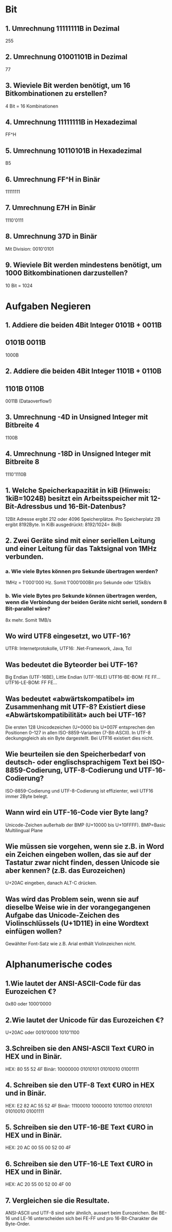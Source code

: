 # Bit
## 1. Umrechnung 11111111B in Dezimal
255
## 2. Umrechnung 01001101B in Dezimal
77
## 3. Wieviele Bit werden benötigt, um 16 Bitkombinationen zu erstellen?
4 Bit = 16 Kombinationen
## 4. Umrechnung 11111111B in Hexadezimal
FF^H
## 5. Umrechnung 10110101B in Hexadezimal
B5
## 6. Umrechnung FF^H in Binär 
11111111
## 7. Umrechnung E7H in Binär 
1110'0111
## 8. Umrechnung 37D in Binär 
Mit Division: 0010'0101
## 9. Wieviele Bit werden mindestens benötigt, um 1000 Bitkombinationen darzustellen?
10 Bit = 1024

# Aufgaben Negieren

## 1. Addiere die beiden 4Bit Integer 0101B + 0011B

0101B
0011B
-----
1000B
## 2. Addiere die beiden 4Bit Integer 1101B + 0110B
1101B
0110B
-----
0011B (Dataoverflow!)
## 3. Umrechnung -4D in Unsigned Integer mit Bitbreite 4
1100B
## 4. Umrechnung -18D in Unsigned Integer mit Bitbreite 8
1110'1110B

## 1. Welche Speicherkapazität in kiB (Hinweis: 1kiB=1024B) besitzt ein Arbeitsspeicher mit 12-Bit-Adressbus und 16-Bit-Datenbus?
12Bit Adresse ergibt 212 oder 4096 Speicherplätze. Pro Speicherplatz 2B ergibt 8192Byte. In KiBi ausgedrückt: 8192/1024= 8kiBi
## 2. Zwei Geräte sind mit einer seriellen Leitung und einer Leitung für das Taktsignal von 1MHz verbunden.
 ### a. Wie viele Bytes können pro Sekunde übertragen werden?
 1MHz = 1'000'000 Hz. Somit 1'000’000Bit pro Sekunde oder 125kB/s
 ### b. Wie viele Bytes pro Sekunde können übertragen werden, wenn die Verbindung der beiden Geräte nicht seriell, sondern 8 Bit-parallel wäre?
  8x mehr. Somit 1MB/s




## Wo wird UTF8 eingesetzt, wo UTF-16?
UTF8: Internetprotokolle, UTF16:  .Net-Framework, Java, Tcl
## Was bedeutet die Byteorder bei UTF-16?
 Big Endian (UTF-16BE), Little Endian (UTF-16LE)
 UTF16-BE-BOM: FE FF… UTF16-LE-BOM: FF FE…  
## Was bedeutet «abwärtskompatibel» im Zusammenhang mit UTF-8? Existiert diese «Abwärtskompatibilität» auch bei UTF-16?
 Die ersten 128 Unicodezeichen (U+0000 bis U+007F entsprechen den Positionen 0–127 in allen
 ISO-8859-Varianten (7-Bit-ASCII). In UTF-8 deckungsgleich als ein Byte dargestellt.
 Bei UTF16 existiert dies nicht.
## Wie beurteilen sie den Speicherbedarf von deutsch- oder englischsprachigem Text bei ISO-8859-Codierung, UTF-8-Codierung und UTF-16-Codierung?
ISO-8859-Codierung und UTF-8-Codierung ist effizienter, weil UTF16 immer 2Byte belegt.
## Wann wird ein UTF-16-Code vier Byte lang?
 Unicode-Zeichen außerhalb der BMP (U+10000 bis U+10FFFF).  BMP=Basic Multilingual Plane
## Wie müssen sie vorgehen, wenn sie z.B. in Word ein Zeichen eingeben wollen, das sie auf der Tastatur zwar nicht finden, dessen Unicode sie aber kennen? (z.B. das Eurozeichen)
 U+20AC eingeben, danach ALT-C drücken.
## Was wird das Problem sein, wenn sie auf dieselbe Weise wie in der vorangegangenen Aufgabe das Unicode-Zeichen des Violinschlüssels (U+1D11E) in eine Wordtext einfügen wollen?
 Gewählter Font-Satz wie z.B. Arial enthält Violinzeichen nicht.


# Alphanumerische codes
## 1.Wie lautet der ANSI-ASCII-Code für das Eurozeichen €? 
0x80 oder 1000’0000
## 2.Wie lautet der Unicode für das Eurozeichen €? 
U+20AC oder 0010’0000 1010’1100

## 3.Schreiben sie den ANSI-ASCII Text €URO in HEX und in Binär.
HEX: 80 55 52 4F
Binär: 10000000 01010101 01010010 01001111

## 4. Schreiben sie den UTF-8 Text €URO in HEX und in Binär.
HEX: E2 82 AC 55 52 4F
Binär: 11100010 10000010 10101100 01010101 01010010 01001111
## 5. Schreiben sie den UTF-16-BE Text €URO in HEX und in Binär.
HEX: 20 AC 00 55 00 52 00 4F

## 6. Schreiben sie den UTF-16-LE Text €URO in HEX und in Binär.
HEX: AC 20 55 00 52 00 4F 00

## 7. Vergleichen sie die Resultate.
ANSI-ASCII und UTF-8 sind sehr ähnlich, aussert beim Eurozeichen.
Bei BE-16 und LE-16 unterscheiden sich bei FE-FF und pro 16-Bit-Charakter die 
Byte-Order.

